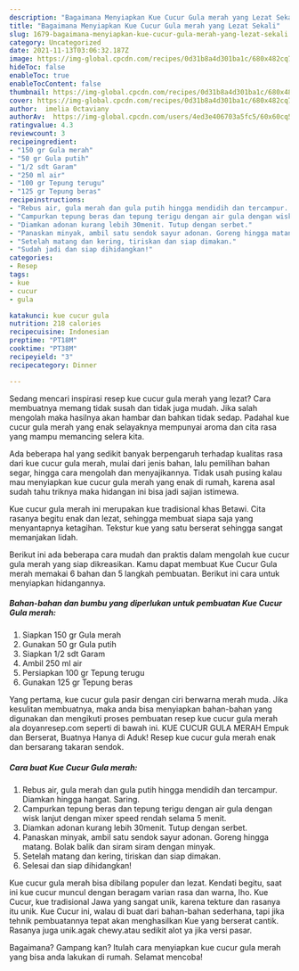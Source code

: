 ```yaml
---
description: "Bagaimana Menyiapkan Kue Cucur Gula merah yang Lezat Sekali"
title: "Bagaimana Menyiapkan Kue Cucur Gula merah yang Lezat Sekali"
slug: 1679-bagaimana-menyiapkan-kue-cucur-gula-merah-yang-lezat-sekali
category: Uncategorized
date: 2021-11-13T03:06:32.187Z
image: https://img-global.cpcdn.com/recipes/0d31b8a4d301ba1c/680x482cq70/kue-cucur-gula-merah-foto-resep-utama.jpg
hideToc: false
enableToc: true
enableTocContent: false
thumbnail: https://img-global.cpcdn.com/recipes/0d31b8a4d301ba1c/680x482cq70/kue-cucur-gula-merah-foto-resep-utama.jpg
cover: https://img-global.cpcdn.com/recipes/0d31b8a4d301ba1c/680x482cq70/kue-cucur-gula-merah-foto-resep-utama.jpg
author:  imelia 0ctaviany
authorAv:  https://img-global.cpcdn.com/users/4ed3e406703a5fc5/60x60cq50/avatar.jpg
ratingvalue: 4.3
reviewcount: 3
recipeingredient:
- "150 gr Gula merah"
- "50 gr Gula putih"
- "1/2 sdt Garam"
- "250 ml air"
- "100 gr Tepung terugu"
- "125 gr Tepung beras"
recipeinstructions:
- "Rebus air, gula merah dan gula putih hingga mendidih dan tercampur. Diamkan hingga hangat. Saring."
- "Campurkan tepung beras dan tepung terigu dengan air gula dengan wisk lanjut dengan mixer speed rendah selama 5 menit."
- "Diamkan adonan kurang lebih 30menit. Tutup dengan serbet."
- "Panaskan minyak, ambil satu sendok sayur adonan. Goreng hingga matang. Bolak balik dan siram siram dengan minyak."
- "Setelah matang dan kering, tiriskan dan siap dimakan."
- "Sudah jadi dan siap dihidangkan!"
categories:
- Resep
tags:
- kue
- cucur
- gula

katakunci: kue cucur gula 
nutrition: 218 calories
recipecuisine: Indonesian
preptime: "PT18M"
cooktime: "PT38M"
recipeyield: "3"
recipecategory: Dinner

---
```



Sedang mencari inspirasi resep kue cucur gula merah yang lezat? Cara membuatnya memang tidak susah dan tidak juga mudah. Jika salah mengolah maka hasilnya akan hambar dan bahkan tidak sedap. Padahal kue cucur gula merah yang enak selayaknya mempunyai aroma dan cita rasa yang mampu memancing selera kita.


Ada beberapa hal yang sedikit banyak berpengaruh terhadap kualitas rasa dari kue cucur gula merah, mulai dari jenis bahan, lalu pemilihan bahan segar, hingga cara mengolah dan menyajikannya. Tidak usah pusing kalau mau menyiapkan kue cucur gula merah yang enak di rumah, karena asal sudah tahu triknya maka hidangan ini bisa jadi sajian istimewa.

Kue cucur gula merah ini merupakan kue tradisional khas Betawi. Cita rasanya begitu enak dan lezat, sehingga membuat siapa saja yang menyantapnya ketagihan. Tekstur kue yang satu berserat sehingga sangat memanjakan lidah.


Berikut ini ada beberapa cara mudah dan praktis dalam mengolah kue cucur gula merah yang siap dikreasikan. Kamu dapat membuat Kue Cucur Gula merah memakai 6 bahan dan 5 langkah pembuatan. Berikut ini cara untuk menyiapkan hidangannya.

<!--inarticleads1-->

##### Bahan-bahan dan bumbu yang diperlukan untuk pembuatan Kue Cucur Gula merah:

1. Siapkan 150 gr Gula merah
1. Gunakan 50 gr Gula putih
1. Siapkan 1/2 sdt Garam
1. Ambil 250 ml air
1. Persiapkan 100 gr Tepung terugu
1. Gunakan 125 gr Tepung beras


Yang pertama, kue cucur gula pasir dengan ciri berwarna merah muda. Jika kesulitan membuatnya, maka anda bisa menyiapkan bahan-bahan yang digunakan dan mengikuti proses pembuatan resep kue cucur gula merah ala doyanresep.com seperti di bawah ini. KUE CUCUR GULA MERAH Empuk dan Berserat, Buatnya Hanya di Aduk! Resep kue cucur gula merah enak dan bersarang takaran sendok. 

<!--inarticleads2-->

##### Cara buat Kue Cucur Gula merah:

1. Rebus air, gula merah dan gula putih hingga mendidih dan tercampur. Diamkan hingga hangat. Saring.
1. Campurkan tepung beras dan tepung terigu dengan air gula dengan wisk lanjut dengan mixer speed rendah selama 5 menit.
1. Diamkan adonan kurang lebih 30menit. Tutup dengan serbet.
1. Panaskan minyak, ambil satu sendok sayur adonan. Goreng hingga matang. Bolak balik dan siram siram dengan minyak.
1. Setelah matang dan kering, tiriskan dan siap dimakan.
1. Selesai dan siap dihidangkan!

Kue cucur gula merah bisa dibilang populer dan lezat. Kendati begitu, saat ini kue cucur muncul dengan beragam varian rasa dan warna, lho. Kue Cucur, kue tradisional Jawa yang sangat unik, karena tekture dan rasanya itu unik. Kue Cucur ini, walau di buat dari bahan-bahan sederhana, tapi jika tehnik pembuatannya tepat akan menghasilkan Kue yang berserat cantik. Rasanya juga unik.agak chewy.atau sedikit alot ya jika versi pasar. 

Bagaimana? Gampang kan? Itulah cara menyiapkan kue cucur gula merah yang bisa anda lakukan di rumah. Selamat mencoba!
